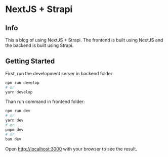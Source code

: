 # NextJS + Strapi

## Info

This a blog of using NextJS + Strapi. The frontend is built using NextJS and the backend is built using Strapi.

## Getting Started

First, run the development server in backend folder:

```bash
npm run develop
# or
yarn develop
```

Than run command in frontend folder:

```bash
npm run dev
# or
yarn dev
# or
pnpm dev
# or
bun dev
```

Open [http://localhost:3000](http://localhost:3000) with your browser to see the result.